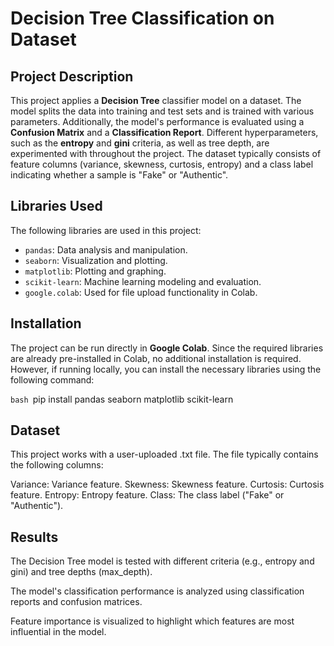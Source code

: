 # Decision Tree Classification on Dataset

## Project Description
This project applies a **Decision Tree** classifier model on a dataset. The model splits the data into training and test sets and is trained with various parameters. Additionally, the model's performance is evaluated using a **Confusion Matrix** and a **Classification Report**. Different hyperparameters, such as the **entropy** and **gini** criteria, as well as tree depth, are experimented with throughout the project. The dataset typically consists of feature columns (variance, skewness, curtosis, entropy) and a class label indicating whether a sample is "Fake" or "Authentic".

## Libraries Used
The following libraries are used in this project:

- `pandas`: Data analysis and manipulation.
- `seaborn`: Visualization and plotting.
- `matplotlib`: Plotting and graphing.
- `scikit-learn`: Machine learning modeling and evaluation.
- `google.colab`: Used for file upload functionality in Colab.

## Installation
The project can be run directly in **Google Colab**. Since the required libraries are already pre-installed in Colab, no additional installation is required. However, if running locally, you can install the necessary libraries using the following command:

`bash
`pip install pandas seaborn matplotlib scikit-learn

## Dataset
This project works with a user-uploaded .txt file. The file typically contains the following columns:

Variance: Variance feature.
Skewness: Skewness feature.
Curtosis: Curtosis feature.
Entropy: Entropy feature.
Class: The class label ("Fake" or "Authentic").

## Results
The Decision Tree model is tested with different criteria (e.g., entropy and gini) and tree depths (max_depth).

The model's classification performance is analyzed using classification reports and confusion matrices.

Feature importance is visualized to highlight which features are most influential in the model.
